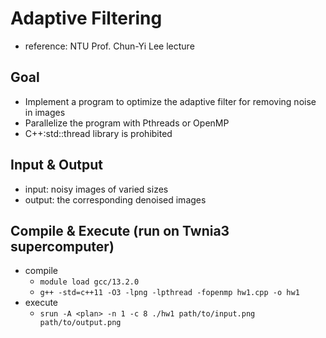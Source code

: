 
# Adaptive Filtering
* reference: NTU Prof. Chun-Yi Lee lecture

## Goal
* Implement a program to optimize the adaptive filter for removing noise in images
* Parallelize the program with Pthreads or OpenMP
* C++:std::thread library is prohibited

## Input & Output
* input: noisy images of varied sizes
* output: the corresponding denoised images

## Compile & Execute (run on Twnia3 supercomputer)
* compile
    * `module load gcc/13.2.0`
    * `g++ -std=c++11 -O3 -lpng -lpthread -fopenmp hw1.cpp -o hw1`
* execute
    * `srun -A <plan> -n 1 -c 8 ./hw1 path/to/input.png path/to/output.png`
